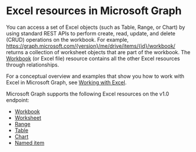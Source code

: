 # Excel resources in Microsoft Graph

You can access a set of Excel objects (such as Table, Range, or Chart) by using standard REST APIs to perform create, read, update, and delete (CRUD) operations on the workbook. For example, https://graph.microsoft.com/{version}/me/drive/items/{id}/workbook/
returns a collection of worksheet objects that are part of the workbook. The [Workbook](workbook.md) (or Excel file) resource contains all the other Excel resources through relationships.

For a conceptual overview and examples that show you how to work with Excel in Microsoft Graph, see [Working with Excel](../concepts/excel.md).

Microsoft Graph supports the following Excel resources on the v1.0 endpoint:

- [Workbook](workbook.md)
- [Worksheet](worksheet.md)
- [Range](range.md)
- [Table](table.md)
- [Chart](chart.md)
- [Named item](nameditem.md)

